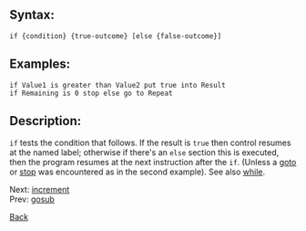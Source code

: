 ## Syntax:
`if {condition} {true-outcome} [else {false-outcome}]`
## Examples:
`if Value1 is greater than Value2 put true into Result`  
`if Remaining is 0 stop else go to Repeat`
## Description:
`if` tests the condition that follows. If the result is `true` then control resumes at the named label; otherwise if there's an `else` section this is executed, then the program resumes at the next instruction after the `if`. (Unless a [goto](go.md) or [stop](stop.md) was encountered as in the second example). See also [while](while.md).

Next: [increment](increment.md)  
Prev: [gosub](gosub.md)

[Back](../core.md)
